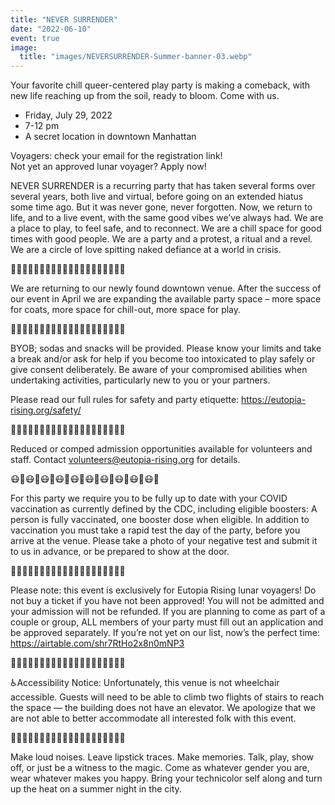 ```yaml
---
title: "NEVER SURRENDER"
date: "2022-06-10"
event: true
image:
  title: "images/NEVERSURRENDER-Summer-banner-03.webp"
---
```


Your favorite chill queer-centered play party is making a comeback, with new life reaching up from the soil, ready to bloom. Come with us.

* Friday, July 29, 2022
* 7-12 pm
* A secret location in downtown Manhattan

Voyagers: check your email for the registration link!  
Not yet an approved lunar voyager? Apply now!

NEVER SURRENDER is a recurring party that has taken several forms over several years, both live and virtual, before going on an extended hiatus some time ago. But it was never gone, never forgotten. Now, we return to life, and to a live event, with the same good vibes we’ve always had.
We are a place to play, to feel safe, and to reconnect. We are a chill space for good times with good people. We are a party and a protest, a ritual and a revel. We are a circle of love spitting naked defiance at a world in crisis.


🌷🌳🌼🌲🌻🌴🌺🌳🌸🌲🌺🌴🌻🌳🌼🌲🌷🌳🌼🌲

We are returning to our newly found downtown venue. After the success of our event in April we are expanding the available party space – more space for coats, more space for chill-out, more space for play.

🧃🍪🧁🍹🧃🍪🧁🍹🧃🍪🧁🍹🧃🍪🧁🍹🧃🍪🧁🍹

BYOB; sodas and snacks will be provided.
Please know your limits and take a break and/or ask for help if you become too intoxicated to play safely or give consent deliberately. Be aware of your compromised abilities when undertaking activities, particularly new to you or your partners.

Please read our full rules for safety and party etiquette: 
https://eutopia-rising.org/safety/

🌷🌼🌻🌺🌸🌺🌻🌼🌷🌼🌻🌺🌸🌺🌻🌼🌷🌼🌻🌺

Reduced or comped admission opportunities available for volunteers and staff.
Contact volunteers@eutopia-rising.org for details.

😷💉😷💉😷💉😷💉😷💉😷💉😷💉😷💉😷💉😷💉

For this party we require you to be fully up to date with your COVID vaccination as currently defined by the CDC, including eligible boosters: A person is fully vaccinated, one booster dose when eligible.
In addition to vaccination you must take a rapid test the day of the party, before you arrive at the venue. Please take a photo of your negative test and submit it to us in advance, or be prepared to show at the door.

🚫🛑🚫❌🚫🛑🚫❌🚫🛑🚫❌🚫🛑🚫❌🚫🛑🚫❌

Please note: this event is exclusively for Eutopia Rising lunar voyagers!
Do not buy a ticket if you have not been approved! You will not be admitted and your admission will not be refunded. If you are planning to come as part of a couple or group, ALL members of your party must fill out an application and be approved separately. If you’re not yet on our list, now’s the perfect time: https://airtable.com/shr7RtHo2x8n0mNP3

🚫🛑🚫❌🚫🛑🚫❌🚫🛑🚫❌🚫🛑🚫❌🚫🛑🚫❌

♿️Accessibility Notice: Unfortunately, this venue is not wheelchair accessible. Guests will need to be able to climb two flights of stairs to reach the space — the building does not have an elevator. We apologize that we are not able to better accommodate all interested folk with this event.

🌷🌼🌻🌺🌸🌺🌻🌼🌷🌼🌻🌺🌸🌺🌻🌼🌷🌼🌻🌺

Make loud noises. Leave lipstick traces. Make memories. Talk, play, show off, or just be a witness to the magic. Come as whatever gender you are, wear whatever makes you happy.
Bring your technicolor self along and turn up the heat on a summer night in the city.
